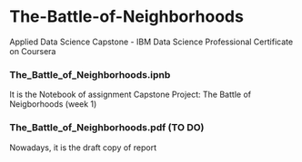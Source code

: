 # The-Battle-of-Neighborhoods

Applied Data Science Capstone - IBM Data Science Professional Certificate on Coursera

### The_Battle_of_Neighborhoods.ipnb
<p> It is the Notebook of assignment Capstone Project: The Battle of Neigborhoods (week 1)</p>

### The_Battle_of_Neighborhoods.pdf  (TO DO)
<p> Nowadays, it is the draft copy of report</p>
